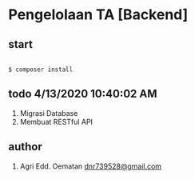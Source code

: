 # Pengelolaan TA [Backend]

## start

```cli

$ composer install

```

## todo 4/13/2020 10:40:02 AM
1. Migrasi Database
2. Membuat RESTful API


## author

1. Agri Edd. Oematan <dnr739528@gmail.com>